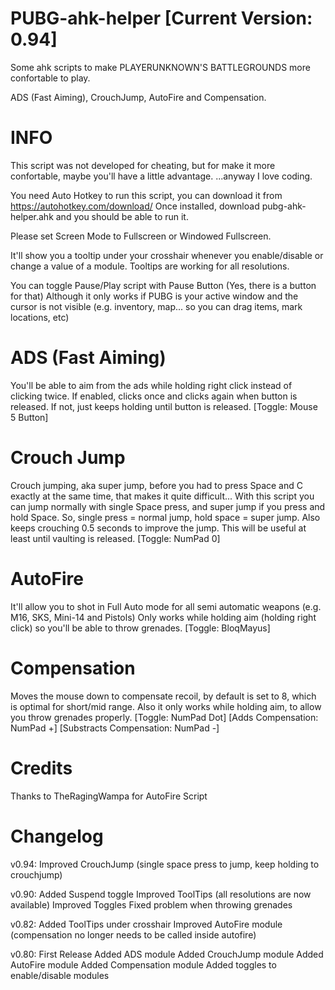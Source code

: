 # PUBG-ahk-helper [Current Version: 0.94]
Some ahk scripts to make PLAYERUNKNOWN'S BATTLEGROUNDS more confortable to play.

ADS (Fast Aiming), CrouchJump, AutoFire and Compensation.

# INFO
This script was not developed for cheating, but for make it more confortable, maybe you'll have a little advantage.
...anyway I love coding.

You need Auto Hotkey to run this script, you can download it from https://autohotkey.com/download/
Once installed, download pubg-ahk-helper.ahk and you should be able to run it.

Please set Screen Mode to Fullscreen or Windowed Fullscreen.

It'll show you a tooltip under your crosshair whenever you enable/disable or change a value of a module.
Tooltips are working for all resolutions.

You can toggle Pause/Play script with Pause Button (Yes, there is a button for that)
Although it only works if PUBG is your active window and the cursor is not visible (e.g. inventory, map... so you can drag items, mark locations, etc)


# ADS (Fast Aiming)
You'll be able to aim from the ads while holding right click instead of clicking twice.
If enabled, clicks once and clicks again when button is released.
If not, just keeps holding until button is released.
[Toggle: Mouse 5 Button]

# Crouch Jump
Crouch jumping, aka super jump, before you had to press Space and C exactly at the same time, that makes it quite difficult...
With this script you can jump normally with single Space press, and super jump if you press and hold Space.
So, single press = normal jump, hold space = super jump.
Also keeps crouching 0.5 seconds to improve the jump.
This will be useful at least until vaulting is released.
[Toggle: NumPad 0]

# AutoFire
It'll allow you to shot in Full Auto mode for all semi automatic weapons (e.g. M16, SKS, Mini-14 and Pistols)
Only works while holding aim (holding right click) so you'll be able to throw grenades.
[Toggle: BloqMayus]

# Compensation
Moves the mouse down to compensate recoil, by default is set to 8, which is optimal for short/mid range.
Also it only works while holding aim, to allow you throw grenades properly.
[Toggle: NumPad Dot]
[Adds Compensation: NumPad +]
[Substracts Compensation: NumPad -]

# Credits
Thanks to TheRagingWampa for AutoFire Script

# Changelog
v0.94:
Improved CrouchJump (single space press to jump, keep holding to crouchjump)

v0.90:
Added Suspend toggle
Improved ToolTips (all resolutions are now available)
Improved Toggles
Fixed problem when throwing grenades

v0.82:
Added ToolTips under crosshair
Improved AutoFire module (compensation no longer needs to be called inside autofire)

v0.80:
First Release
Added ADS module
Added CrouchJump module
Added AutoFire module
Added Compensation module
Added toggles to enable/disable modules
